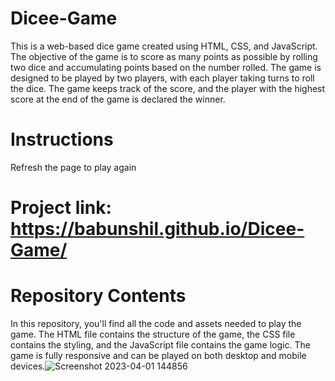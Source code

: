 # Dicee-Game
This is a web-based dice game created using HTML, CSS, and JavaScript. The objective of the game is to score as many points as possible by rolling two dice and accumulating points based on the number rolled. The game is designed to be played by two players, with each player taking turns to roll the dice. The game keeps track of the score, and the player with the highest score at the end of the game is declared the winner.

# Instructions
Refresh the page to play again
# Project link: https://babunshil.github.io/Dicee-Game/
# Repository Contents
In this repository, you'll find all the code and assets needed to play the game. The HTML file contains the structure of the game, the CSS file contains the styling, and the JavaScript file contains the game logic. The game is fully responsive and can be played on both desktop and mobile devices.![Screenshot 2023-04-01 144856](https://user-images.githubusercontent.com/106283743/229277543-fa2d1d84-21fe-418d-87fa-c08c9099faf2.png)
